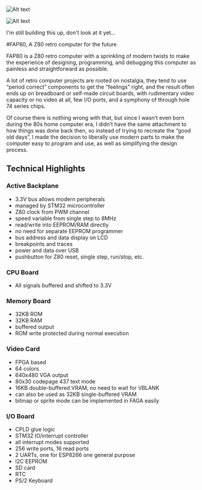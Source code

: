 
![Alt text](http://i.imgur.com/f08Pt1o.jpg)

![Alt text](http://i.imgur.com/XjIJ9EY.jpg)

I'm still building this up, don't look at it yet...


#FAP80, A Z80 retro computer for the future

FAP80 is a Z80 retro computer with a sprinkling of modern twists to make the experience of designing, programming, and debugging this computer as painless and straightforward as possible.

A lot of retro computer projects are rooted on nostalgia, they tend to use “period correct” components to get the “feelings” right, and the result often ends up on breadboard or self-made circuit boards, with rudimentary video capacity or no video at all, few I/O ports, and a symphony of through hole 74 series chips. 

Of course there is nothing wrong with that, but since I wasn’t even born during the 80s home computer era, I didn’t have the same attachment to how things was done back then, so instead of trying to recreate the “good old days”,  I made the decision to liberally use modern parts to make the computer easy to program and use, as well as simplifying the design process.


## Technical Highlights

### Active Backplane

* 3.3V bus allows modern peripherals
* managed by STM32 microcontroller
* Z80 clock from PWM channel
* speed variable from single step to 8MHz
* read/write into EEPROM/RAM directly
* no need for separate EEPROM programmer
* bus address and data display on LCD
* breakpoints and traces
* power and data over USB
* pushbutton for Z80 reset, single step, run/stop, etc.

### CPU Board
* All signals buffered and shifted to 3.3V

### Memory Board
* 32KB ROM
* 32KB RAM
* buffered output
* ROM write protected during normal execution

### Video Card
* FPGA based
* 64 colors
* 640x480 VGA output
* 80x30 codepage 437 text mode
* 16KB double-buffered VRAM, no need to wait for VBLANK
* can also be used as 32KB single-buffered VRAM
* bitmap or sprite mode can be implemented in FAGA easily

### I/O Board
* CPLD glue logic
* STM32 IO/interrupt controller
* all interrupt modes supported
* 256 write ports, 16 read ports
* 2 UARTs, one for ESP8266 one general purpose
* I2C EEPROM
* SD card
* RTC
* PS/2 Keyboard
